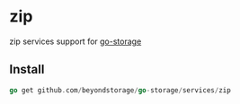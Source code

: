 # zip

zip services support for [go-storage](https://github.com/beyondstorage/go-storage)

## Install

```go
go get github.com/beyondstorage/go-storage/services/zip
```
